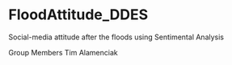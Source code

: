 # FloodAttitude_DDES
Social-media attitude after the floods using Sentimental Analysis

Group Members
Tim Alamenciak

